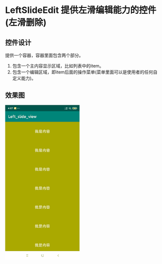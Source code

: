 # LeftSlideEdit 提供左滑编辑能力的控件(左滑删除)

## 控件设计
提供一个容器，容器里面包含两个部分。
1. 包含一个主内容显示区域，比如列表中的item。
2. 包含一个编辑区域，即item后面的操作菜单(菜单里面可以是使用者的任何自定义能力)。

## 效果图
![image](https://github.com/wwluo14/LeftSlideEdit/blob/master/leftslidedel/gif/1597911098655.gif)
